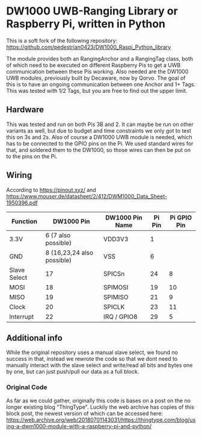 # DW1000 UWB-Ranging Library or Raspberry Pi, written in Python

This is a soft fork of the following repository: https://github.com/pedestrian0423/DW1000_Raspi_Python_library

The module provides both an RangingAnchor and a RangingTag class, both of which need to be executed on different Raspberry Pis to get a UWB communication between these Pis working.
Also needed are the DW1000 UWB modules, previously built by Decaware, now by Qorvo.
The goal of this is to have an ongoing communication between one Anchor and 1+ Tags. This was tested with 1/2 Tags, but you are free to find out the upper limit.

## Hardware
This was tested and run on both Pis 3B and 2. It can maybe be run on other variants as well, but due to budget and time constraints we only got to test this on 3s and 2s.
Also of course a DW1000 UWB module is needed, which has to be connected to the GPIO pins on the Pi.
We used standard wires for that, and soldered them to the DW1000, so those wires can then be put on to the pins on the Pi.

## Wiring
According to https://pinout.xyz/ and https://www.mouser.de/datasheet/2/412/DWM1000_Data_Sheet-1950396.pdf

| Function     | DW1000 Pin                 | DW1000 Pin Name | Pi Pin | Pi GPIO Pin |
|--------------|----------------------------|-----------------|--------|-------------|
| 3.3V         | 6 (7 also possible)        | VDD3V3          | 1      |             |
| GND          | 8 (16,23,24 also possible) | VSS             | 6      |             |
| Slave Select | 17                         | SPICSn          | 24     | 8           |
| MOSI         | 18                         | SPIMOSI         | 19     | 10          |
| MISO         | 19                         | SPIMISO         | 21     | 9           |
| Clock        | 20                         | SPICLK          | 23     | 11          |
| Interrupt    | 22                         | IRQ / GPIO8     | 29     | 5           |


## Additional info
While the original repository uses a manual slave select, we found no success in that, instead we rewrote the code so that we dont need to manually interact with the slave select and write/read all bits and bytes one by one, but can just push/pull our data as a full block.

### Original Code
As far as we could gather, originally this code is bases on a post on the no longer existing blog "ThingType".
Luckily the web archive has copies of this block post, the newest version of which can be accessed here: https://web.archive.org/web/20180701143031/https://thingtype.com/blog/using-a-dwm1000-module-with-a-raspberry-pi-and-python/
